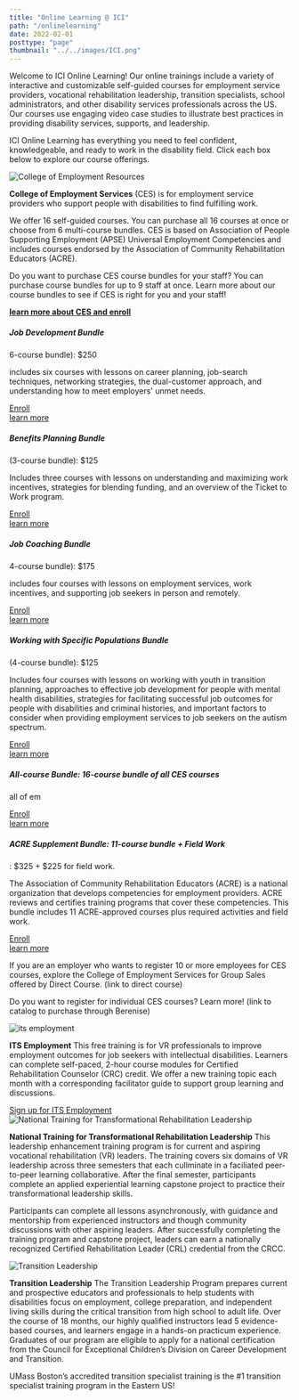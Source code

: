 ```yaml
---
title: "Online Learning @ ICI"
path: "/onlinelearning"
date: 2022-02-01
posttype: "page"
thumbnail: "../../images/ICI.png"
---
```

Welcome to ICI Online Learning! Our online trainings include a variety of interactive and customizable self-guided courses for employment service providers, vocational rehabilitation leadership, transition specialists, school administrators, and other disability services professionals across the US. Our courses use engaging video case studies to illustrate best practices in providing disability services, supports, and leadership.

ICI Online Learning has everything you need to feel confident, knowledgeable, and ready to work in the disability field. Click each box below to explore our course offerings.
<div class="d-grid gap-3">

<div class="card">
    <img src="ces.png" class="card-img-top" style="max-width: 600px;" alt="College of Employment Resources">
    <div class="card-body">
      <p ><strong>College of Employment Services</strong> (CES) is for employment service providers who support people with disabilities to find fulfilling work.</p>
<p>
  We offer 16 self-guided courses. You can purchase all 16 courses at once or choose from 6 multi-course bundles. CES is based on Association of People Supporting Employment (APSE) Universal Employment Competencies and includes courses endorsed by the Association of Community Rehabilitation Educators (ACRE).
</p>       
        <p>Do you want to purchase CES course bundles for your staff? You can purchase course bundles for up to 9 staff at once. Learn more about our course bundles to see if CES is right for you and your staff! </p>
      <a  data-bs-toggle="collapse" class="btn btn-primary" href="#ces" role="button" aria-expanded="false" aria-controls="ces">
        <b>learn more about CES and enroll</b>
      </a>
    </p>
    <div class="collapse" id="ces">
      <div class="row">
        <div class="col-md"><div class="card">
          <div class="card-body">
            <h5 class="card-title">Job Development Bundle</h5>
            <p>6-course bundle): $250 </p>
            <p>includes six courses with lessons on career planning, job-search techniques, networking strategies, the dual-customer approach, and understanding how to meet employers' unmet needs.</p>
            <p><a href="https://elearning.communityinclusion.org/browse/ces/courses/ces-new-template" class="btn btn-primary">Enroll</a><br>
              <a href="ces_faq#jdb">learn more</a></p>
          </div>
        </div></div>
        <div class="col-md"><div class="card"">
          <div class="card-body">
            <h5 class="card-title">Benefits Planning Bundle </h5>
            <p>(3-course bundle): $125 </p>
            <p>Includes three courses with lessons on understanding and maximizing work incentives, strategies for blending funding, and an overview of the Ticket to Work program. </p>
            <p><a href="https://elearning.communityinclusion.org/browse/ces/courses/ces-new-template" class="btn btn-primary">Enroll</a><br>
              <a href="ces_faq#bpb">learn more</a></p>
          </div>
        </div></div>
      </div>
      <p></p>
      <div class="row">
        <div class="col-md"><div class="card" >
          <div class="card-body">
            <h5 class="card-title">Job Coaching Bundle </h5>
            <p>4-course bundle): $175</p>
            <p>includes four courses with lessons on employment services, work incentives, and supporting job seekers in person and remotely.</p>
            <p><a href="https://elearning.communityinclusion.org/browse/ces/courses/ces-new-template" class="btn btn-primary">Enroll</a><br>
              <a href="ces_faq#jcb">learn more</a></p>
          </div>
        </div></div>
        <div class="col-md"><div class="card">
          <div class="card-body">
            <h5 class="card-title">Working with Specific Populations Bundle</h5>
            <p>(4-course bundle): $125 </p>
            <p>Includes four courses with lessons on working with youth in transition planning, approaches to effective job development for people with mental health disabilities, strategies for facilitating successful job outcomes for people with disabilities and criminal histories, and important factors to consider when providing employment services to job seekers on the autism spectrum.</p>
            <p><a href="https://elearning.communityinclusion.org/browse/ces/courses/ces-new-template" class="btn btn-primary">Enroll</a><br>
              <a href="ces_faq#wspb">learn more</a></p>
          </div>
        </div></div>
      </div>
      <p></p>
      <div class="row">
        <div class="col-md"><div class="card" >
          <div class="card-body">
            <h5 class="card-title">All-course Bundle: 16-course bundle of all CES courses </h5>
            <p>all of em </p>
            <p></p>
            <p><a href="https://elearning.communityinclusion.org/browse/ces/courses/ces-new-template" class="btn btn-primary">Enroll</a><br>
              <a href="ces_faq#ccb">learn more</a></p>
          </div>
        </div></div>
        <div class="col-md"><div class="card">
          <div class="card-body">
            <h5 class="card-title">ACRE Supplement Bundle: 11-course bundle + Field Work</h5>
            <p>: $325 + $225 for field work.  </p>
            <p>The Association of Community Rehabilitation Educators (ACRE) is a national organization that develops competencies for employment providers. ACRE reviews and certifies training programs that cover these competencies.  
              This bundle includes 11 ACRE-approved courses plus required activities and field work. 
              </p>
            <p><a href="https://elearning.communityinclusion.org/browse/ces/courses/ces-new-template" class="btn btn-primary">Enroll</a><br>
              <a href="ces_acre_faq">learn more</a></p>
          </div>
        </div></div>
      </div>
    </div>
    <p>If you are an employer who wants to register 10 or more employees for CES courses, explore the College of Employment Services for Group Sales offered by Direct Course. (link to direct course)</p>
<p>Do you want to register for individual CES courses? Learn more! (link to catalog to purchase through Berenise) </p>
    </div>
  </div>
  <div class="card">
    <img src="its_employment.png" class="card-img-top" style="max-width: 600px;" alt="its employment">
    <div class="card-body">
      <p class="card-text"><strong>ITS Employment</strong> This free training is for VR professionals to improve employment outcomes for job seekers with intellectual disabilities. Learners can complete self-paced, 2-hour course modules for Certified Rehabilitation Counselor (CRC) credit. We offer a new training topic each month with a corresponding facilitator guide to support group learning and discussions.</p>
      <a  href="#its" role="button">
        Sign up for ITS Employment
      </a>
    </div>
  </div>
  <div class="card">
    <img src="ntct.png" class="card-img-top" style="max-width: 600px;" alt="National Training for Transformational Rehabilitation Leadership">
    <div class="card-body">
      <p class="card-text"><strong>National Training for Transformational Rehabilitation Leadership</strong> This leadership enhancement training program is for current and aspiring vocational rehabilitation (VR) leaders. The training covers six domains of VR leadership across three semesters that each cullminate in a faciliated peer-to-peer learning collaborative. After the final semester, participants complete an applied experiential learning capstone project to practice their transformational leadership skills.</p>
      <p>Participants can complete all lessons asynchronously, with guidance and mentorship from experienced instructors and though community discussions with other aspiring leaders. After successfully completing the training program and capstone project, leaders can earn a nationally recognized Certified Rehabilitation Leader (CRL) credential from the CRCC.</p>
    </div>
  </div>
  <div class="card">
    <img src="transition_leadership.png" class="card-img-top" style="max-width: 600px;" alt="Transition Leadership">
    <div class="card-body">
      <p class="card-text"><strong>Transition Leadership</strong> The Transition Leadership Program prepares current and prospective educators and professionals to help students with disabilities focus on employment, college preparation, and independent living skills during the critical transition from high school to adult life. Over the course of 18 months, our highly qualified instructors lead 5 evidence-based courses, and learners engage in a hands-on practicum experience. Graduates of our program are eligible to apply for a national certification from the Council for Exceptional Children’s Division on Career Development and Transition.</p>
       <p>UMass Boston’s accredited transition specialist training is the #1 transition specialist training program in the Eastern US!</p>
    </div>
  </div>